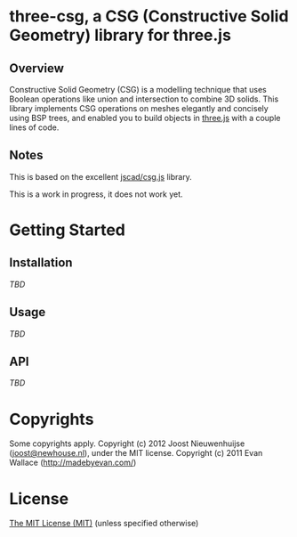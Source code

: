 # three-csg, a CSG (Constructive Solid Geometry) library for three.js

## Overview

Constructive Solid Geometry (CSG) is a modelling technique that uses Boolean operations like union and intersection to combine 3D solids. This library implements CSG operations on meshes elegantly and concisely using BSP trees, and enabled you to build objects in [three.js](https://threejs.org/) with a couple lines of code.

## Notes

This is based on the excellent [jscad/csg.js](https://github.com/jscad/csg.js) library.

This is a work in progress, it does not work yet.

# Getting Started

## Installation

_TBD_

## Usage

_TBD_

## API

_TBD_

# Copyrights

Some copyrights apply. Copyright (c) 2012 Joost Nieuwenhuijse (joost@newhouse.nl), under the MIT license. Copyright (c) 2011 Evan Wallace (http://madebyevan.com/)

# License

[The MIT License (MIT)](https://github.com/SebiTimeWaster/three-csg/blob/master/LICENSE)
(unless specified otherwise)
